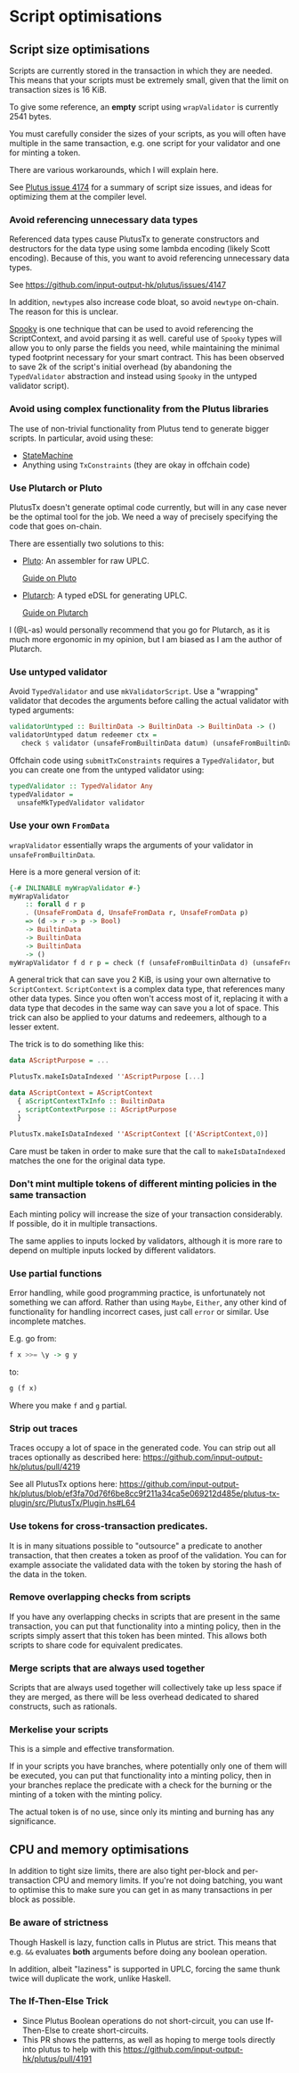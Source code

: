 # Script optimisations

## Script size optimisations

Scripts are currently stored in the transaction in which they are needed. This means that your scripts must be extremely small, given that the limit on transaction sizes is 16 KiB.

To give some reference, an **empty** script using `wrapValidator` is currently 2541 bytes.

You must carefully consider the sizes of your scripts, as you will often have multiple
in the same transaction, e.g. one script for your validator and one for minting a token.

There are various workarounds, which I will explain here.

See [Plutus issue 4174](https://github.com/input-output-hk/plutus/issues/4174) for a summary of script size issues, and ideas for optimizing them at the compiler level.

### Avoid referencing unnecessary data types

Referenced data types cause PlutusTx to generate constructors and destructors
for the data type using some lambda encoding (likely Scott encoding).
Because of this, you want to avoid referencing unnecessary data types.

See https://github.com/input-output-hk/plutus/issues/4147

In addition, `newtype`s also increase code bloat, so avoid `newtype` on-chain.
The reason for this is unclear.

[Spooky](https://gitlab.com/fresheyeball/plutus-tx-spooky) is one technique that
can be used to avoid referencing the ScriptContext, and avoid parsing it as well.
careful use of `Spooky` types will allow you to only parse the fields you need,
while maintaining the minimal typed footprint necessary for your smart contract.
This has been observed to save 2k of the script's initial overhead (by abandoning
the `TypedValidator` abstraction and instead using `Spooky` in the untyped validator script).

### Avoid using complex functionality from the Plutus libraries

The use of non-trivial functionality from Plutus tend to generate bigger scripts. In particular, avoid using these:

- [StateMachine](https://github.com/input-output-hk/plutus-apps/issues/11)
- Anything using `TxConstraints` (they are okay in offchain code)

### Use Plutarch or Pluto

PlutusTx doesn't generate optimal code currently, but will in any case never be the optimal
tool for the job. We need a way of precisely specifying the code that goes on-chain.

There are essentially two solutions to this:
- [Pluto](https://github.com/Plutonomicon/pluto): An assembler for raw UPLC.

  [Guide on Pluto](https://github.com/Plutonomicon/pluto/blob/main/GUIDE.md)
- [Plutarch](https://github.com/Plutonomicon/plutarch): A typed eDSL for generating UPLC.

  [Guide on Plutarch](https://github.com/Plutonomicon/plutarch/blob/master/docs/GUIDE.md)

I (@L-as) would personally recommend that you go for Plutarch, as it is much more ergonomic
in my opinion, but I am biased as I am the author of Plutarch.

### Use untyped validator

Avoid `TypedValidator` and use `mkValidatorScript`. Use a "wrapping" validator that decodes the arguments before calling the actual validator with typed arguments:

```haskell
validatorUntyped :: BuiltinData -> BuiltinData -> BuiltinData -> ()
validatorUntyped datum redeemer ctx =
   check $ validator (unsafeFromBuiltinData datum) (unsafeFromBuiltinData redeemer) (unsafeFromBuiltinData ctx)
```

Offchain code using `submitTxConstraints` requires a `TypedValidator`, but you can create one from the untyped validator using:

```haskell
typedValidator :: TypedValidator Any
typedValidator =
  unsafeMkTypedValidator validator
```

### Use your own `FromData`

`wrapValidator` essentially wraps the arguments of your validator in `unsafeFromBuiltinData`.

Here is a more general version of it:

```haskell
{-# INLINABLE myWrapValidator #-}
myWrapValidator
    :: forall d r p
    . (UnsafeFromData d, UnsafeFromData r, UnsafeFromData p)
    => (d -> r -> p -> Bool)
    -> BuiltinData
    -> BuiltinData
    -> BuiltinData
    -> ()
myWrapValidator f d r p = check (f (unsafeFromBuiltinData d) (unsafeFromBuiltinData r) (unsafeFromBuiltinData p))
```

A general trick that can save you 2 KiB, is using your own alternative to `ScriptContext`. `ScriptContext` is a complex data type, that references many other data types. Since you often won't access most of it, replacing it with a data type that decodes in the same way can save you a lot of space. This trick can also be applied to your datums and redeemers, although to a lesser extent.

The trick is to do something like this:

```haskell
data AScriptPurpose = ...

PlutusTx.makeIsDataIndexed ''AScriptPurpose [...]

data AScriptContext = AScriptContext
  { aScriptContextTxInfo :: BuiltinData
  , scriptContextPurpose :: AScriptPurpose
  }

PlutusTx.makeIsDataIndexed ''AScriptContext [('AScriptContext,0)]
```

Care must be taken in order to make sure that the call to `makeIsDataIndexed` matches the one for the original data type.

### Don't mint multiple tokens of different minting policies in the same transaction

Each minting policy will increase the size of your transaction considerably. If possible, do it in multiple transactions.

The same applies to inputs locked by validators, although it is more rare to depend on multiple inputs locked by different validators.

### Use partial functions

Error handling, while good programming practice, is unfortunately not something we can afford.
Rather than using `Maybe`, `Either`, any other kind of functionality for handling incorrect cases,
just call `error` or similar. Use incomplete matches.

E.g. go from:
```haskell
f x >>= \y -> g y
```
to:
```haskell
g (f x)
```
Where you make `f` and `g` partial.

### Strip out traces

Traces occupy a lot of space in the generated code. You can strip out all traces
optionally as described here: https://github.com/input-output-hk/plutus/pull/4219

See all PlutusTx options here: https://github.com/input-output-hk/plutus/blob/ef3fa70d76f6be8cc9f211a34ca5e069212d485e/plutus-tx-plugin/src/PlutusTx/Plugin.hs#L64

### Use tokens for cross-transaction predicates.

It is in many situations possible to "outsource" a predicate
to another transaction, that then creates a token as proof of the validation.
You can for example associate the validated data with the token by storing
the hash of the data in the token.

### Remove overlapping checks from scripts

If you have any overlapping checks in scripts that are present
in the same transaction, you can put that functionality into a minting
policy, then in the scripts simply assert that this token has been minted.
This allows both scripts to share code for equivalent predicates.

### Merge scripts that are always used together

Scripts that are always used together will collectively
take up less space if they are merged, as there will be less overhead
dedicated to shared constructs, such as rationals.

### Merkelise your scripts

This is a simple and effective transformation.

If in your scripts you have branches, where potentially only one of them will be executed,
you can put that functionality into a minting policy, then in your branches
replace the predicate with a check for the burning or the minting of a token
with the minting policy.

The actual token is of no use, since only its minting and burning has any significance.

## CPU and memory optimisations

In addition to tight size limits, there are also tight per-block and
per-transaction CPU and memory limits. If you're not doing batching,
you want to optimise this to make sure you can get in as many transactions
in per block as possible.

### Be aware of strictness

Though Haskell is lazy, function calls in Plutus are strict.
This means that e.g. `&&` evaluates **both** arguments before
doing any boolean operation.

In addition, albeit "laziness" is supported in UPLC, forcing the same thunk
twice will duplicate the work, unlike Haskell.

### The If-Then-Else Trick
- Since Plutus Boolean operations do not short-circuit, you can use If-Then-Else to create short-circuits.
- This PR shows the patterns, as well as hoping to merge tools directly into plutus to help with this https://github.com/input-output-hk/plutus/pull/4191
